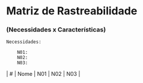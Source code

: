 # Matriz de Rastreabilidade
### (Necessidades x Características)

    Necessidades:

        N01:
        N02:
        N03:

| # | Nome | N01 | N02 | N03 |